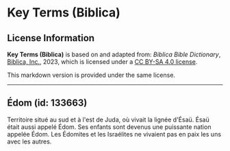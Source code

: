 # Key Terms (Biblica)

## License Information

**Key Terms (Biblica)** is based on and adapted from: _Biblica Bible Dictionary_, [Biblica, Inc.](https://www.biblica.com/), 2023, which is licensed under a [CC BY-SA 4.0 license](https://creativecommons.org/licenses/by-sa/4.0/legalcode.en).

This markdown version is provided under the same license.



--------------------------------

## Édom (id: 133663)

Territoire situé au sud et à l'est de Juda, où vivait la lignée d'Ésaü. Ésaü était aussi appelé Édom. Ses enfants sont devenus une puissante nation appelée Édom. Les Édomites et les Israélites ne vivaient pas en paix les uns avec les autres.


